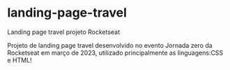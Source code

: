 # landing-page-travel
Landing page travel projeto Rocketseat

Projeto de landing page travel desenvolvido no evento Jornada zero da Rocketseat em março de 2023, utilizado principalmente as linguagens:CSS e HTML!
